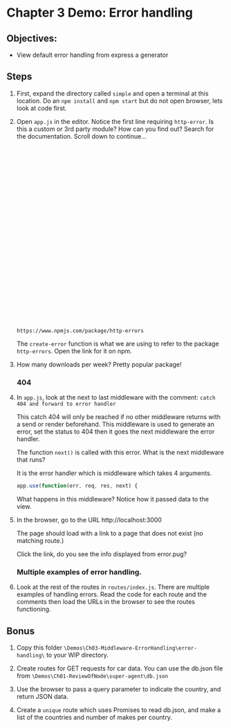 # Chapter 3 Demo: Error handling

## Objectives:
* View default error handling from express a generator

## Steps

1. First, expand the directory called `simple` and open a terminal at this location. Do an `npm install` and `npm start` but do not open browser, lets look at code first.

1. Open `app.js` in the editor. Notice the first line requiring `http-error`. 
    Is this a custom or 3rd party module? How can you find out? Search for the documentation. Scroll down to continue...
    
    ```
    
    
    
    
    
    
    
    
    
    
    
    
    
    
    
    
    
    
    
    
    
    
    
    
    
    
    
    
    
    
    https://www.npmjs.com/package/http-errors
    ```


    The `create-error` function is what we are using to refer to the package `http-errors`. Open the link for it on npm. 

1. How many downloads per week? Pretty popular package!

    ### 404
1. In `app.js`, look at the next to last middleware with the comment: `catch 404 and forward to error handler`
    
    This catch 404 will only be reached if no other middleware returns with a send or render beforehand. This middleware is used to generate an error, set the status to 404 then it goes the next middleware the error handler. 

    The function `next()` is called with this error. What is the next middleware that runs?

    It is the error handler which is middleware which takes 4 arguments. 
    
    ```javascript
    app.use(function(err, req, res, next) {
    ```    

    What happens in this middleware? Notice how it passed data to the view.

1. In the browser, go to the URL http://localhost:3000

    The page should load with a link to a page that does not exist (no matching route.) 

    Click the link, do you see the info displayed from error.pug?

    ### Multiple examples of error handling.

1. Look at the rest of the routes in `routes/index.js`. There are multiple examples of handling errors. Read the code for each route and the comments then load the URLs in the browser to see the routes functioning. 


## Bonus

1. Copy this folder `\Demos\Ch03-Middleware-ErrorHandling\error-handling\` to your WIP directory.

1. Create routes for GET requests for car data. You can use the db.json file from `\Demos\Ch01-ReviewOfNode\super-agent\db.json`

1. Use the browser to pass a query parameter to indicate the country, and return JSON data. 

1. Create a `unique` route which uses Promises to read db.json, and make a list of the countries and number of makes per country.

